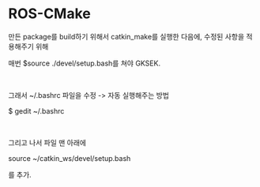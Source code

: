 # ROS-CMake

만든 package를 build하기 위해서 catkin_make를 실행한 다음에, 수정된 사항을 적용해주기 위해

매번 $source ./devel/setup.bash를 쳐야 GKSEK.

​

그래서 ~/.bashrc 파일을 수정 -> 자동 실행해주는 방법


$ gedit ~/.bashrc

​

그리고 나서 파일 맨 아래에

source ~/catkin_ws/devel/setup.bash

를 추가.
